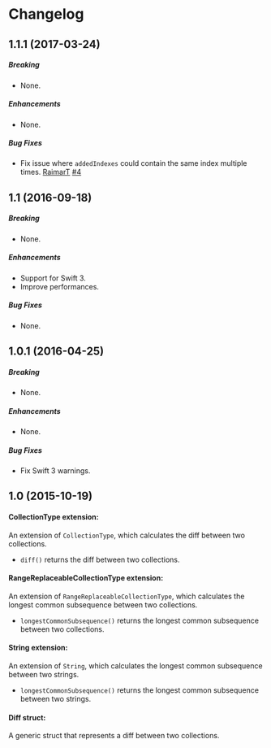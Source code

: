 # Changelog

## 1.1.1 (2017-03-24)

##### Breaking

* None.

##### Enhancements

* None.

##### Bug Fixes

* Fix issue where `addedIndexes` could contain the same index multiple times.
  [RaimarT](https://github.com/RaimarT)
  [#4](https://github.com/Frugghi/SwiftLCS/issues/4)

## 1.1 (2016-09-18)

##### Breaking

* None.

##### Enhancements

* Support for Swift 3.
* Improve performances.

##### Bug Fixes

* None.

## 1.0.1 (2016-04-25)

##### Breaking

* None.

##### Enhancements

* None.

##### Bug Fixes

* Fix Swift 3 warnings.

## 1.0 (2015-10-19)

#### CollectionType extension:
An extension of `CollectionType`, which calculates the diff between two collections.
* `diff()` returns the diff between two collections.

#### RangeReplaceableCollectionType extension:
An extension of `RangeReplaceableCollectionType`, which calculates the longest common subsequence between two collections.
* `longestCommonSubsequence()` returns the longest common subsequence between two collections.

#### String extension:
An extension of `String`, which calculates the longest common subsequence between two strings.
* `longestCommonSubsequence()` returns the longest common subsequence between two strings.

#### Diff struct:
A generic struct that represents a diff between two collections.
